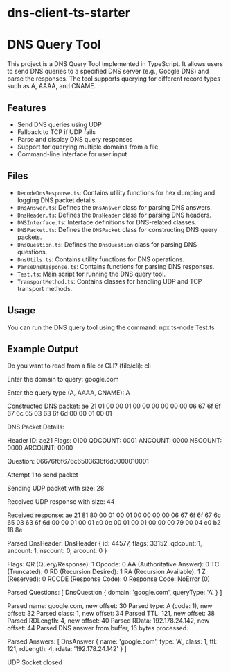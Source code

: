 # dns-client-ts-starter

# DNS Query Tool

This project is a DNS Query Tool implemented in TypeScript. It allows users to send DNS queries to a specified DNS server (e.g., Google DNS) and parse the responses. The tool supports querying for different record types such as A, AAAA, and CNAME.

## Features

- Send DNS queries using UDP
- Fallback to TCP if UDP fails
- Parse and display DNS query responses
- Support for querying multiple domains from a file
- Command-line interface for user input

## Files

- `DecodeDnsResponse.ts`: Contains utility functions for hex dumping and logging DNS packet details.
- `DnsAnswer.ts`: Defines the `DnsAnswer` class for parsing DNS answers.
- `DnsHeader.ts`: Defines the `DnsHeader` class for parsing DNS headers.
- `DNSInterface.ts`: Interface definitions for DNS-related classes.
- `DNSPacket.ts`: Defines the `DNSPacket` class for constructing DNS query packets.
- `DnsQuestion.ts`: Defines the `DnsQuestion` class for parsing DNS questions.
- `DnsUtils.ts`: Contains utility functions for DNS operations.
- `ParseDnsResponse.ts`: Contains functions for parsing DNS responses.
- `Test.ts`: Main script for running the DNS query tool.
- `TransportMethod.ts`: Contains classes for handling UDP and TCP transport methods.

## Usage 

  You can run the DNS query tool using the command:
  npx ts-node Test.ts

## Example Output

Do you want to read from a file or CLI? (file/cli): cli

Enter the domain to query: google.com

Enter the query type (A, AAAA, CNAME): A

Constructed DNS packet: ae 21 01 00 00 01 00 00 00 00 00 00 06 67 6f 6f 67 6c 65 03 63 6f 6d 00 00 01 00 01

DNS Packet Details:

Header ID: ae21
Flags: 0100
QDCOUNT: 0001
ANCOUNT: 0000
NSCOUNT: 0000
ARCOUNT: 0000

Question: 06676f6f676c6503636f6d0000010001

Attempt 1 to send packet

Sending UDP packet with size: 28

Received UDP response with size: 44

Received response: ae 21 81 80 00 01 00 01 00 00 00 00 06 67 6f 6f 67 6c 65 03 63 6f 6d 00 00 01 00 01 c0 0c 00 01 00 01 00 00 00 79 00 04 c0 b2 18 8e

Parsed DnsHeader: DnsHeader {
  id: 44577,
  flags: 33152,
  qdcount: 1,
  ancount: 1,
  nscount: 0,
  arcount: 0
}

Flags:
  QR (Query/Response): 1
  Opcode: 0
  AA (Authoritative Answer): 0
  TC (Truncated): 0
  RD (Recursion Desired): 1
  RA (Recursion Available): 1
  Z (Reserved): 0
  RCODE (Response Code): 0
  Response Code: NoError (0)

Parsed Questions: [ DnsQuestion { domain: 'google.com', queryType: 'A' } ]

Parsed name: google.com, new offset: 30
Parsed type: A (code: 1), new offset: 32
Parsed class: 1, new offset: 34
Parsed TTL: 121, new offset: 38
Parsed RDLength: 4, new offset: 40
Parsed RData: 192.178.24.142, new offset: 44
Parsed DNS answer from buffer, 16 bytes processed.

Parsed Answers: [
  DnsAnswer {
    name: 'google.com',
    type: 'A',
    class: 1,
    ttl: 121,
    rdLength: 4,
    rdata: '192.178.24.142'
  }
]

UDP Socket closed


  

